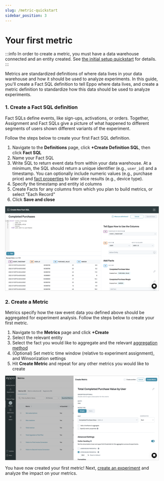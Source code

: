 ```yaml
---
slug: /metric-quickstart
sidebar_position: 3
---
```


# Your first metric

:::info
In order to create a metric, you must have a data warehouse connected and an entity created. See [the initial setup quickstart](/setup-quickstart) for details.
:::

Metrics are standardized definitions of where data lives in your data warehouse and how it should be used to analyze experiments. In this guide, you'll create a Fact SQL definition to tell Eppo where data lives, and create a metric definition to standardize how this data should be used to analyze experiments.

### 1. Create a Fact SQL definition

Fact SQLs define events, like sign-ups, activations, or orders. Together, Assignment and Fact SQLs give a picture of what happened to different segments of users shown different variants of the experiment.

Follow the steps below to create your first Fact SQL definition.

1. Navigate to the **Definitions** page, click **+Create Definition SQL**, then click **Fact SQL**
2. Name your Fact SQL
3. Write SQL to return event data from within your data warehouse. At a minimum, the SQL should return a unique identifier (e.g., `user_id`) and a timestamp. You can optionally include numeric values (e.g., purchase price) and [fact properties](/data-management/properties#metric-properties) to later slice results (e.g., device type).
4. Specify the timestamp and entity id columns
5. Create Facts for any columns from which you plan to build metrics, or select "Each Record"
6. Click **Save and close**

![Create Assignment SQL](/../static/img/metrics/quick-start-2.png)

### 2. Create a Metric

Metrics specify how the raw event data you defined above should be aggregated for experiment analysis. Follow the steps below to create your first metric.

1. Navigate to the **Metrics** page and click **+Create**
2. Select the relevant entity
3. Select the fact you would like to aggregate and the relevant [aggregation method](/data-management/metrics/simple-metric#metric-aggregation-types)
4. (Optional) Set metric time window (relative to experiment assignment), and Winsorization settings
5. Hit **Create Metric** and repeat for any other metrics you would like to create

![Create Assignment SQL](../../static/img/metrics/quick-start-4.png)

You have now created your first metric! Next, [create an experiment](/experiment-quickstart/) and analyze the impact on your metrics.
